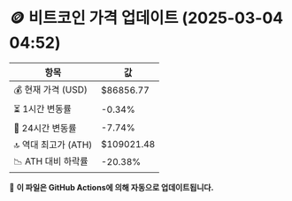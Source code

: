 # 🪙 비트코인 가격 업데이트 (2025-03-04 04:52)

| 항목                | 값 |
|--------------------|----------------|
| 💰 현재 가격 (USD) | $86856.77 |
| ⏳ 1시간 변동률    | -0.34% |
| 📆 24시간 변동률   | -7.74% |
| 🔝 역대 최고가 (ATH) | $109021.48 |
| 📉 ATH 대비 하락률 | -20.38% |

🔄 **이 파일은 GitHub Actions에 의해 자동으로 업데이트됩니다.**
